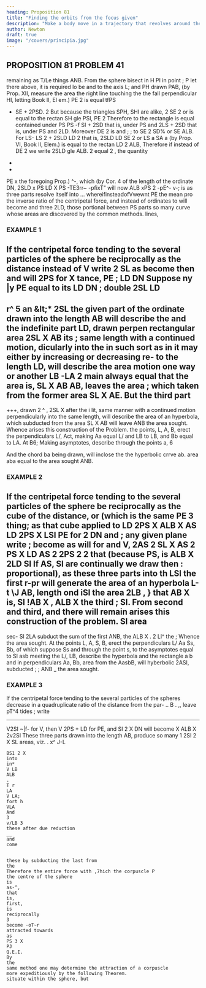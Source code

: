 ```yaml
---
heading: Proposition 81
title: "Finding the orbits from the focus given"
description: "Make a body move in a trajectory that revolves around the center of force in the same way as another body in the same trajectory at rest"
author: Newton
draft: true
image: "/covers/principia.jpg"
---
```




## PROPOSITION 81 PROBLEM 41

remaining as
T/Le things
ANB.
From the
sphere
bisect
in H
PI in
point
;
P
let there
above, it is required lo
be
and to the axis
L; and
PH
drawn
PAB,
(by Prop. XII,
measure the area
the right line
touching the
the
fall
perpendicular HI,
letting
Book
II,
El em.)
PE
2
is
equal
tfPS 

+ SE + 2PSD.
2
But because
the triangles SPH, SHI are alike,
2
SE 2 or
is equal to the rectan
SH
gle PSI,
PE 2
Therefore
to the rectangle
is equal
contained under PS
PS -f SI + 2SD that is, under
PS and 2LS + 2SD that is, under
PS and 2LD. Moreover DE 2 is
and
;
;
to SE 2
SD% or SE
ALB. For LS-
LS 2 + 2SLD
LD 2 that is, 2SLD LD
SE 2 or LS a
SA a (by Prop. VI, Book II, Elem.) is equal to the rectan
LD 2 ALB,
Therefore if instead of DE 2 we write 2SLD
gle ALB.
2
equal
2
,
the quantity
-
-
PE x
the foregoing Prop.)
^-, which (by Cor. 4 of
the length of the ordinate
DN,
2SLD x PS LD X PS
-TE3rr~ -pfixT&quot;
will
now
ALB xPS
2
-pE^- v-;
is
as
three parts
resolve itself into
...
whereifinsteadofVwewnt
PE
the mean pro
the inverse ratio of the centripetal force, and instead of
ordinates to
will
become
and
three
2LD, those
portional between PS
parts
so
many curve
whose areas are discovered by the common methods.
lines,

### EXAMPLE 1

If the centripetal force tending to the several particles of the sphere be reciprocally as the distance instead of V write
2
SL
as
become
then
and
will
2PS
for
X
tance,
PE
;
LD
DN
Suppose
ny |y
PE
equal to
its
LD
DN
;
double
2SL
LD
-
r^
5
an
&amp;lt;*
2SL
the given part of the ordinate drawn into the length AB will describe the
and the indefinite part LD, drawn perpen
rectangular area 2SL X
AB
its
;
same length with a continued motion,
dicularly into the
in such sort as in
it may either by increasing or decreasing re-
to the length LD, will describe the area
motion one way or another
LB -LA
2
main always equal
that
the area
is,
SL X AB
AB, leaves the area
;
which taken from the former area
SL X AE.
But
the third part
-
+++,
drawn
2
^
,
2SL X
after the
i lit,
same manner with a continued motion perpendicularly into the same length,
will describe the area of an hyperbola, which subducted
from the area SL X AB will leave ANB the area sought.
Whence
arises
this construction of the
Problem.
the points, L, A, B, erect the perpendiculars L/, Act,
making Aa equal
L/ and
LB
to
LB, and Bb equal
to
LA.
At
B6;
Making
asymptotes, describe through the points a,
6

And the chord ba being drawn, will inclose the
the hyperbolic crrve ab.
area aba equal to the area sought ANB.

### EXAMPLE 2

If the centripetal force tending to the several particles of the sphere be reciprocally as the cube of the distance, or (which is the same
PE 3
thing; as that cube applied to
LD
2PS X
ALB X AS
LD
2PS X
LSI
PE
for
2
DN
and
;
any given plane
write
;
become as
will
for
and
V,
2AS 2
SL X AS 2
PS X LD
AS 2
2PS
2
2
that
(because PS,
is
ALB X
2LD
SI
If
AS, SI are continually
we draw then
:
proportional), as
these three parts into th
LSI
the first r-pr will generate the area of an hyperbola
L-t \J
AB,
length
ond iSI the area
2LB
,
}
that
AB X
is,
SI
!AB X
,
ALB X
the third
;
SI.
From
second and third, and there will remain arises this construction of the problem.
SI
area
-
sec-
SI
2LA
subduct the sum of the
first
ANB,
the
ALB X
.
2 Ll^
the
;
Whence
the area sought.
At the
points L, A, S, B, erect
the perpendiculars L/ Aa Ss, Bb, of which suppose Ss
and through the point s, to the asymptotes
equal to SI
asb meeting the
L/, LB, describe the hyperbola
and
the rectangle
a
b
and
in
perpendiculars Aa, Bb,
area
from
the
AasbB, will
hyberbolic
2ASI, subducted
;
;
ANB
_
the area sought.

### EXAMPLE 3

If the centripetal force tending to the several particles of
the spheres decrease in a quadruplicate ratio of the distance from the par-
..
B
.
,,
leave
pT^4
tides
;
write
___
V2SI
~|f-
for V, then
V 2PS + LD
for
PE, and
SI 2
X
DN will become
X ALB
X
2v2SI
These three parts drawn into the length AB, produce so many
1
2SI 2 X SL
areas, viz.
.
x^
J-L
~~~5ot
BS1 2 X
into
in*
V LB
ALB
.
T r
LA
V LA;
fort h
VLA
And
3
v/LB 3
these after due reduction
__
and
come


these by subducting the last from
the
Therefore the entire force with ,7hich the corpuscle P
the centre of the sphere
is
as-^,
that
is,
first,
is
reciprocally
3
become -oT~r
attracted towards
as
PS 3 X
PJ
Q.E.I.
By
the
same method one may determine the attraction of a corpuscle
more expeditiously by the following Theorem.
situate within the sphere, but
